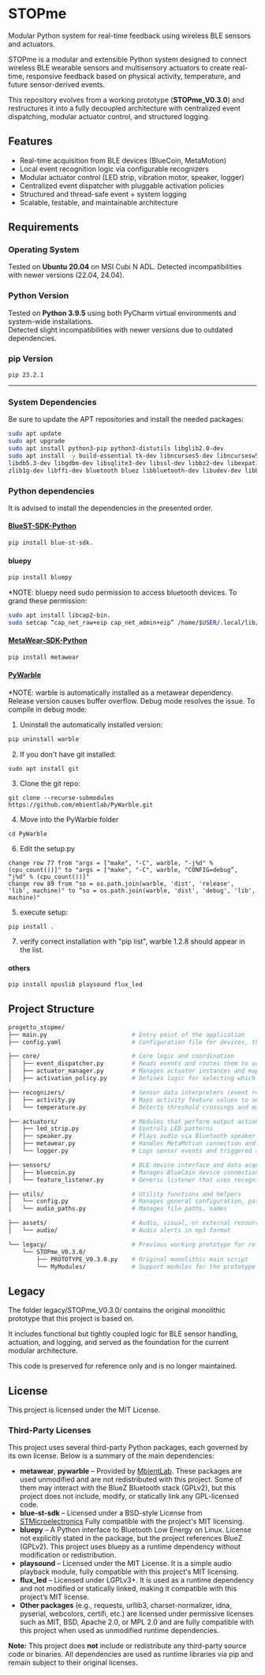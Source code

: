 # STOPme  
Modular Python system for real-time feedback using wireless BLE sensors and actuators.

STOPme is a modular and extensible Python system designed to connect wireless BLE wearable sensors and multisensory actuators to create real-time, responsive feedback based on physical activity, temperature, and future sensor-derived events.

This repository evolves from a working prototype (**STOPme_V0.3.0**) and restructures it into a fully decoupled architecture with centralized event dispatching, modular actuator control, and structured logging.

## Features
- Real-time acquisition from BLE devices (BlueCoin, MetaMotion)
- Local event recognition logic via configurable recognizers
- Modular actuator control (LED strip, vibration motor, speaker, logger)
- Centralized event dispatcher with pluggable activation policies
- Structured and thread-safe event + system logging
- Scalable, testable, and maintainable architecture

## Requirements

### Operating System

Tested on **Ubuntu 20.04** on MSI Cubi N ADL. Detected incompatibilities with newer versions (22.04, 24.04).

### Python Version

Tested on **Python 3.9.5** using both PyCharm virtual environments and system-wide installations.  
Detected slight incompatibilities with newer versions due to outdated dependencies.

### pip Version

`pip 23.2.1`

---

### System Dependencies

Be sure to update the APT repositories and install the needed packages:

```bash
sudo apt update
sudo apt upgrade
sudo apt install python3-pip python3-distutils libglib2.0-dev
sudo apt install -y build-essential tk-dev libncurses5-dev libncursesw5-dev libreadline6-dev \
libdb5.3-dev libgdbm-dev libsqlite3-dev libssl-dev libbz2-dev libexpat1-dev liblzma-dev \
zlib1g-dev libffi-dev bluetooth bluez libbluetooth-dev libudev-dev libboost-all-dev
```

### Python dependencies
It is advised to install the dependencies in the presented order.
#### [BlueST-SDK-Python](https://github.com/STMicroelectronics/BlueSTSDK_Python)
```bash
pip install blue-st-sdk.
```

#### bluepy
```bash
pip install bluepy
```
*NOTE: bluepy need sudo permission to access bluetooth devices. To grand these permission:
```bash
sudo apt install libcap2-bin.
sudo setcap “cap_net_raw+eip cap_net_admin+eip” /home/$USER/.local/lib/python3.9/site-packages/bluepy/bluepy-helper.
```

#### [MetaWear-SDK-Python](https://github.com/mbientlab/MetaWear-SDK-Python/tree/master)
```bash
pip install metawear
```

#### [PyWarble](https://github.com/mbientlab/PyWarble)
*NOTE: warble is automatically installed as a metawear dependency. Release version causes buffer overflow. Debug mode resolves the issue.
To compile in debug mode:
1) Uninstall the automatically installed version:
```bash
pip uninstall warble
```
2) If you don't have git installed:
```
sudo apt install git
```
3) Clone the git repo:
```
git clone --recurse-submodules https://github.com/mbientlab/PyWarble.git
```
4) Move into the PyWarble folder
```
cd PyWarble
```
6) Edit the setup.py
```
change row 77 from "args = ["make", "-C", warble, "-j%d" % (cpu_count())]" to "args = ["make", "-C", warble, "CONFIG=debug”, “j%d" % (cpu_count())]"
change row 89 from "so = os.path.join(warble, 'dist', 'release', 'lib', machine)" to “so = os.path.join(warble, 'dist', 'debug', 'lib', machine)"
```
5) execute setup:
```
pip install .
```
7) verify correct installation with "pip list", warble 1.2.8 should appear in the list.

#### others
```bash
pip install opuslib playsound flux_led
```


## Project Structure
```bash
progetto_stopme/
├── main.py                        # Entry point of the application
├── config.yaml                    # Configuration file for devices, thresholds, mappings

├── core/                          # Core logic and coordination
│   ├── event_dispatcher.py        # Reads events and routes them to actuators
│   ├── actuator_manager.py        # Manages actuator instances and mappings
│   ├── activation_policy.py       # Defines logic for selecting which actuators to trigger

├── recognizers/                   # Sensor data interpreters (event recognition)
│   ├── activity.py                # Maps activity feature values to semantic events
│   └── temperature.py             # Detects threshold crossings and emits events

├── actuators/                     # Modules that perform output actions
│   ├── led_strip.py               # Controls LED patterns
│   ├── speaker.py                 # Plays audio via Bluetooth speaker
│   ├── metawear.py                # Handles MetaMotion connection and vibration
│   └── logger.py                  # Logs sensor events and triggered actuations

├── sensors/                       # BLE device interface and data acquisition
│   ├── bluecoin.py                # Manages BlueCoin device connections and data
│   └── feature_listener.py        # Generic listener that uses recognizers

├── utils/                         # Utility functions and helpers
│   └── config.py                  # Manages general configuration, paths and timeouts
│   └── audio_paths.py             # Manages file paths, names

├── assets/                        # Audio, visual, or external resources
│   └── audio/                     # Audio alerts in mp3 format

└── legacy/                        # Previous working prototype for reference only
    └── STOPme_V0.3.0/
        ├── PROTOTYPE_V0.3.0.py    # Original monolithic main script
        └── MyModules/             # Support modules for the prototype
```

## Legacy
The folder legacy/STOPme_V0.3.0/ contains the original monolithic prototype that this project is based on.

It includes functional but tightly coupled logic for BLE sensor handling, actuation, and logging, and served as the foundation for the current modular architecture.

This code is preserved for reference only and is no longer maintained.

## License

This project is licensed under the MIT License.

### Third-Party Licenses

This project uses several third-party Python packages, each governed by its own license. Below is a summary of the main dependencies:

- **metawear**, **pywarble** – Provided by [MbientLab](https://www.mbientlab.com). These packages are used unmodified and are not redistributed with this project. Some of them may interact with the BlueZ Bluetooth stack (GPLv2), but this project does not include, modify, or statically link any GPL-licensed code.
- **blue-st-sdk** – Licensed under a BSD-style License from [STMicroelectronics](https://www.st.com/content/st_com/en.html) Fully compatible with the project's MIT licensing.
- **bluepy** – A Python interface to Bluetooth Low Energy on Linux. License not explicitly stated in the package, but the project references BlueZ (GPLv2). This project uses bluepy as a runtime dependency without modification or redistribution.
- **playsound** – Licensed under the MIT License. It is a simple audio playback module, fully compatible with this project's MIT licensing.
- **flux_led** – Licensed under LGPLv3+. It is used as a runtime dependency and not modified or statically linked, making it compatible with this project’s MIT license.
- **Other packages** (e.g., requests, urllib3, charset-normalizer, idna, pyserial, webcolors, certifi, etc.) are licensed under permissive licenses such as MIT, BSD, Apache 2.0, or MPL 2.0 and are fully compatible with this project when used as unmodified runtime dependencies.

**Note:** This project does **not** include or redistribute any third-party source code or binaries. All dependencies are used as runtime libraries via pip and remain subject to their original licenses.
